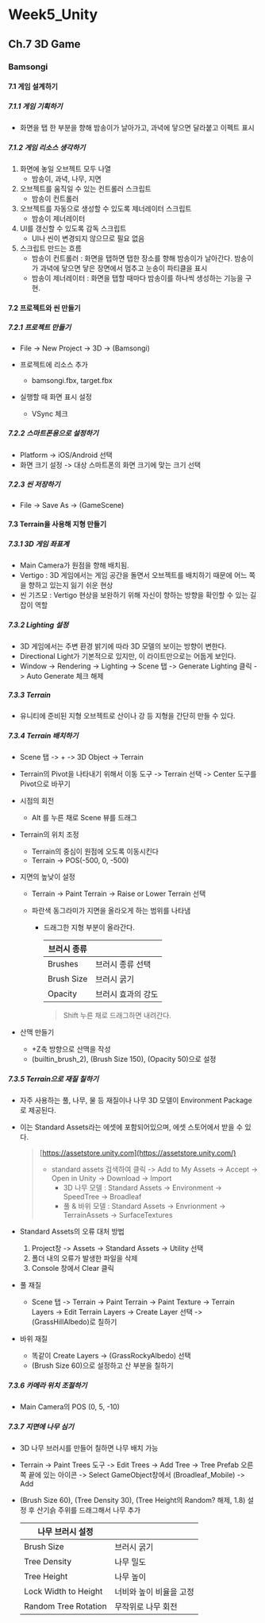 # Week5_Unity

## Ch.7 3D Game

### Bamsongi

#### 7.1 게임 설계하기

##### 7.1.1 게임 기획하기

- 화면을 탭 한 부분을 향해 밤송이가 날아가고, 과녁에 닿으면 달라붙고 이펙트 표시

  

##### 7.1.2 게임 리소스 생각하기

1. 화면에 놓일 오브젝트 모두 나열
   - 밤송이, 과녁, 나무, 지면
2. 오브젝트를 움직일 수 있는 컨트롤러 스크립트
   - 밤송이 컨트롤러
3. 오브젝트를 자동으로 생성할 수 있도록 제너레이터 스크립트
   - 밤송이 제너레이터
4. UI를 갱신할 수 있도록 감독 스크립트
   - UI나 씬이 변경되지 않으므로 필요 없음
5. 스크립트 만드는 흐름
   - 밤송이 컨트롤러 : 화면을 탭하면 탭한 장소를 향해 밤송이가 날아간다. 밤송이가 과녁에 닿으면 닿은 장면에서 멈추고 눈송이 파티클을 표시
   - 밤송이 제너레이터 : 화면을 탭할 때마다 밤송이를 하나씩 생성하는 기능을 구현.



#### 7.2 프로젝트와 씬 만들기

##### 7.2.1 프로젝트 만들기

- File -> New Project -> 3D -> (Bamsongi)

- 프로젝트에 리소스 추가

  - bamsongi.fbx, target.fbx

- 실행할 때 화면 표시 설정

  - VSync 체크

    

##### 7.2.2 스마트폰용으로 설정하기

- Platform -> iOS/Android 선택
- 화면 크기 설정 -> 대상 스마트폰의 화면 크기에 맞는 크기 선택



##### 7.2.3 씬 저장하기

- File -> Save As -> (GameScene)





#### 7.3 Terrain을 사용해 지형 만들기

##### 7.3.1 3D 게임 좌표계

- Main Camera가 원점을 향해 배치됨.
- Vertigo : 3D 게임에서는 게임 공간을 돌면서 오브젝트를 배치하기 때문에 어느 쪽을 향하고 있는지 잃기 쉬운 현상
- 씬 기즈모 : Vertigo 현상을 보완하기 위해 자신이 향하는 방향을 확인할 수 있는 길잡이 역할



##### 7.3.2 Lighting 설정

- 3D 게임에서는 주변 환경 밝기에 따라 3D 모델의 보이는 방향이 변한다.
- Directional Light가 기본적으로 있지만, 이 라이트만으로는 어둡게 보인다.
- Window -> Rendering -> Lighting -> Scene 탭 -> Generate Lighting 클릭 -> Auto Generate 체크 해제



##### 7.3.3 Terrain

- 유니티에 준비된 지형 오브젝트로 산이나 강 등 지형을 간단히 만들 수 있다.



##### 7.3.4 Terrain 배치하기

- Scene 탭 -> + -> 3D Object -> Terrain

- Terrain의 Pivot을 나타내기 위해서 이동 도구 -> Terrain 선택 -> Center 도구를 Pivot으로 바꾸기

- 시점의 회전

  - Alt 를 누른 채로 Scene 뷰를 드래그

- Terrain의 위치 조정

  - Terrain의 중심이 원점에 오도록 이동시킨다
  - Terrain -> POS(-500, 0, -500)

- 지면의 높낮이 설정

  - Terrain -> Paint Terrain -> Raise or Lower Terrain 선택

  - 파란색 동그라미가 지면을 올라오게 하는 범위를 나타냄

    - 드래그한 지형 부분이 올라간다.

      | 브러시 종류 |                    |
      | ----------- | ------------------ |
      | Brushes     | 브러시 종류 선택   |
      | Brush Size  | 브러시 굵기        |
      | Opacity     | 브러시 효과의 강도 |

      > Shift 누른 채로 드래그하면 내려간다.

- 산맥 만들기
  - +Z축 방향으로 산맥을 작성
  - (builtin_brush_2), (Brush Size 150), (Opacity 50)으로 설정



##### 7.3.5 Terrain으로 재질 칠하기

- 자주 사용하는 풀, 나무, 물 등 재질이나 나무 3D 모델이 Environment Package로 제공된다.

- 이는 Standard Assets라는 에셋에 포함되어있으며, 에셋 스토어에서 받을 수 있다.

  > [https://assetstore.unity.com](https://assetstore.unity.com/)
  >
  > - standard assets 검색하여 클릭 -> Add to My Assets -> Accept -> Open in Unity -> Download -> Import
  >   - 3D 나무 모델 : Standard Assets -> Environment -> SpeedTree -> Broadleaf
  >   - 풀 & 바위 모델 : Standard Assets -> Envrionment -> TerrainAssets -> SurfaceTextures

- Standard Assets의 오류 대처 방법
  1. Project창 -> Assets -> Standard Assets -> Utility 선택
  2. 폴더 내의 오류가 발생한 파일을 삭제
  3. Console 창에서 Clear 클릭

- 풀 재질
  - Scene 탭 -> Terrain -> Paint Terrain -> Paint Texture -> Terrain Layers -> Edit Terrain Layers -> Create Layer 선택 -> (GrassHillAlbedo)로 칠하기

- 바위 재질
  - 똑같이 Create Layers -> (GrassRockyAlbedo) 선택
  - (Brush Size 60)으로 설정하고 산 부분을 칠하기



##### 7.3.6 카메라 위치 조절하기

- Main Camera의 POS (0, 5, -10)



##### 7.3.7 지면에 나무 심기

- 3D 나무 브러시를 만들어 칠하면 나무 배치 가능

- Terrain -> Paint Trees 도구 -> Edit Trees -> Add Tree -> Tree Prefab 오른쪽 끝에 있는 아이콘 -> Select GameObject창에서 (Broadleaf_Mobile) -> Add

- (Brush Size 60), (Tree Density 30), (Tree Height의 Random? 해제, 1.8) 설정 후 산기슭 주위를 드래그해서 나무 추가

  | 나무 브러시 설정     |                         |
  | -------------------- | ----------------------- |
  | Brush Size           | 브러시 굵기             |
  | Tree Density         | 나무 밀도               |
  | Tree Height          | 나무 높이               |
  | Lock Width to Height | 너비와 높이 비율을 고정 |
  | Random Tree Rotation | 무작위로 나무 회전      |